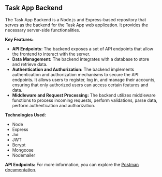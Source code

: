 ## Task App Backend

The Task App Backend is a Node.js and Express-based repository that serves as the backend for the Task App web application. It provides the necessary server-side functionalities.

**Key Features:**
- **API Endpoints:** The backend exposes a set of API endpoints that allow the frontend to interact with the server.
- **Data Management:** The backend integrates with a database to store and retrieve data.
- **Authentication and Authorization:** The backend implements authentication and authorization mechanisms to secure the API endpoints. It allows users to register, log in, and manage their accounts, ensuring that only authorized users can access certain features and data.
- **Middleware and Request Processing:** The backend utilizes middleware functions to process incoming requests, perform validations, parse data, perform authentication and authorization.

**Technologies Used:**
- Node
- Express
- Joi
- JWT
- Bcrypt
- Mongoose
- Nodemailer

**API Endpoints:**
For more information, you can explore the [Postman documentation](https://documenter.getpostman.com/view/29508472/2s9YRGy9jY).

